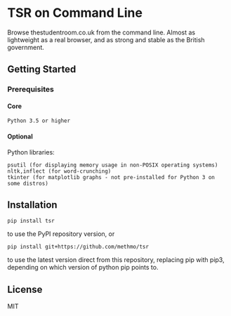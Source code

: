# TSR on Command Line

Browse thestudentroom.co.uk from the command line. Almost as lightweight as a real browser, and as strong and stable as the British government.

## Getting Started

### Prerequisites

#### Core

```
Python 3.5 or higher

```

#### Optional

Python libraries:

```
psutil (for displaying memory usage in non-POSIX operating systems)
nltk,inflect (for word-crunching)
tkinter (for matplotlib graphs - not pre-installed for Python 3 on some distros)
```

## Installation

```
pip install tsr
```

to use the PyPI repository version, or

```
pip install git+https://github.com/methmo/tsr
```

to use the latest version direct from this repository, replacing pip with pip3, depending on which version of python pip points to.

## License

MIT
